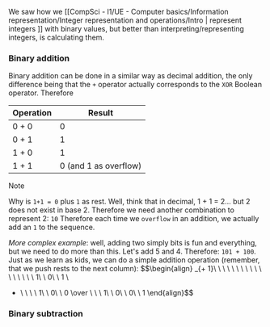 We saw how we [[CompSci - l1/UE - Computer basics/Information representation/Integer representation and operations/Intro | represent integers ]] with binary values, but better than interpreting/representing integers, is calculating them.

### Binary addition
Binary addition can be done in a similar way as decimal addition, the only difference being that the ``+`` operator actually corresponds to the ``XOR`` Boolean operator. Therefore 

|Operation|Result|
|--|--|
|0 + 0|0|
|0 + 1|1|
|1 + 0|1|
|1 + 1|0 (and 1 as overflow)|

> [!NOTE]
> Why is ``1+1 = 0`` plus ``1`` as rest. Well, think that in decimal, 1 + 1 = 2... but 2 does not exist in base 2. 
> Therefore we need another combination to represent 2: ``10``
> Therefore each time we ``overflow`` in an addition, we actually add an ``1`` to the sequence.

_More complex example_: well, adding two simply bits is fun and everything, but we need to do more than this. Let's add 5 and 4. Therefore: ``101 + 100``.
Just as we learn as kids, we can do a simple addition operation (remember, that we push rests to the next column):
$$\begin{align}
_{+ 1}\ \ \ \ \ \ \ \ \ \ \ \ \\
\ \ \ \ 1\ \ 0\ \ 1 \\
+ \ \ \ \ 1\ \ 0\ \ 0
\over
\ \ \ 1\ \ 0\ \ 0\ \ 1
\end{align}$$

### Binary subtraction
